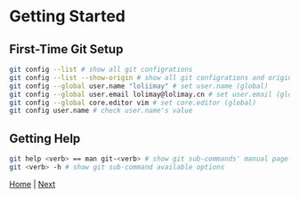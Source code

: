 # Getting Started

## First-Time Git Setup
````bash
git config --list # show all git configrations
git config --list --show-origin # show all git configrations and origins
git config --global user.name "loliimay" # set user.name (global)
git config --global user.email lolimay@lolimay.cn # set user.email (global)
git config --global core.editor vim # set core.editor (global)
git config user.name # check user.name's value
````

## Getting Help
````bash
git help <verb> == man git-<verb> # show git sub-commands' manual page
git <verb> -h # show git sub-command available options
````

[Home](https://github.com/lolimay/Pro-Git-Reading-Notes) | [Next](./2-Git-Basics.md)